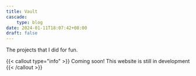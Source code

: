 ```yaml
---
title: Vault
cascade:
    type: blog
date: 2024-01-11T18:07:42+08:00
draft: false
---
```


<div class="mt-4"></div>

<p class="mb-12 text-center text-lg text-gray-500 dark:text-gray-400">
    The projects that I did for fun.
</p>

{{< callout type="info" >}}
  Coming soon! This website is still in development
{{< /callout >}}
